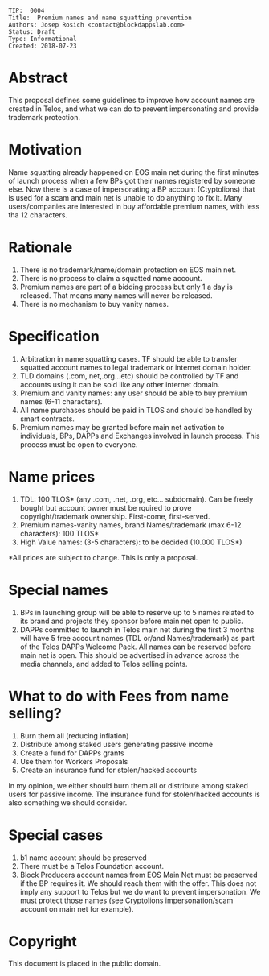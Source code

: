     TIP:  0004
    Title:  Premium names and name squatting prevention
    Authors: Josep Rosich <contact@blockdappslab.com>
    Status: Draft
    Type: Informational
    Created: 2018-07-23

# Abstract
This proposal defines some guidelines to improve how account names are created in Telos, and what we can do to prevent impersonating and provide trademark protection.

# Motivation
Name squatting already happened on EOS main net during the first minutes of launch process when a few BPs got their names registered by someone else. Now there is a case of impersonating a BP account (Ctyptolions) that is used for a scam and main net is unable to do anything to fix it. Many users/companies are interested in buy affordable premium names, with less tha 12 characters.

# Rationale
1. There is no trademark/name/domain protection on EOS main net.
2. There is no process to claim a squatted name account.
3. Premium names are part of a bidding process but only 1 a day is released. That means many names will never be released.
4. There is no mechanism to buy vanity names.

# Specification
1. Arbitration in name squatting cases. TF should be able to transfer squatted account names to legal trademark or internet domain holder.
2. TLD domains (.com,.net,.org...etc) should be controlled by TF and accounts using it can be sold like any other internet domain.
3. Premium and vanity names: any user should be able to buy premium names (6-11 characters).
4. All name purchases should be paid in TLOS and should be handled by smart contracts.
5. Premium names may be granted before main net activation to individuals, BPs, DAPPs and Exchanges involved in launch process. This process must be open to everyone.

# Name prices
1. TDL: 100 TLOS* (any .com, .net, .org, etc... subdomain). Can be freely bought but account owner must be rquired to prove copyright/trademark ownership. First-come, first-served.
2. Premium names-vanity names, brand Names/trademark (max 6-12 characters): 100 TLOS*
3. High Value names: (3-5 characters): to be decided (10.000 TLOS*)

*All prices are subject to change. This is only a proposal. 

# Special names

1. BPs in launching group will be able to reserve up to 5 names related to its brand and projects they sponsor before main net open to public.
2. DAPPs committed to launch in Telos main net during the first 3 months will have 5 free account names (TDL or/and Names/trademark) as part of the Telos DAPPs Welcome Pack. All names can be reserved before main net is open. This should be advertised in advance across the media channels, and added to Telos selling points.

# What to do with Fees from name selling?
1. Burn them all (reducing inflation)
2. Distribute among staked users generating passive income
3. Create a fund for DAPPs grants
4. Use them for Workers Proposals
5. Create an insurance fund for stolen/hacked accounts

In my opinion, we either should burn them all or distribute among staked users for passive income. The insurance fund for stolen/hacked accounts is also something we should consider.

# Special cases
1. b1 name account should be preserved
2. There must be a Telos Foundation account.
3. Block Producers account names from EOS Main Net must be preserved if the BP requires it. We should reach them with the offer. This does not imply any support to Telos but we do want to prevent impersonation. We must protect those names (see Cryptolions impersonation/scam account on main net for example).

# Copyright
This document is placed in the public domain.
